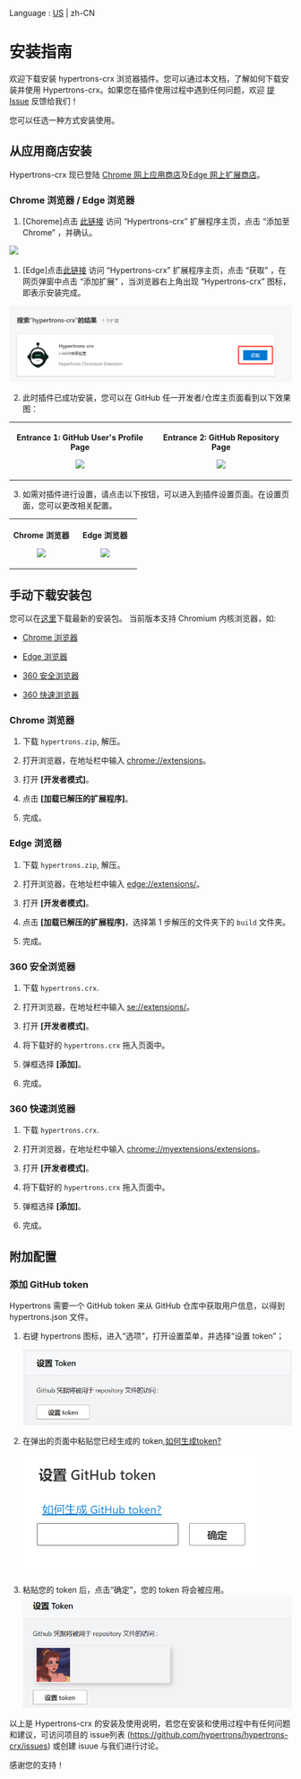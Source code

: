 Language : [US](./INSTALLATION.md) | zh-CN

# 安装指南

欢迎下载安装 hypertrons-crx 浏览器插件。您可以通过本文档，了解如何下载安装并使用 Hypertrons-crx。如果您在插件使用过程中遇到任何问题，欢迎 [提 Issue](https://github.com/hypertrons/hypertrons-crx/issues) 反馈给我们！

您可以任选一种方式安装使用。

## 从应用商店安装

Hypertrons-crx 现已登陆 [Chrome 网上应用商店](https://chrome.google.com/webstore/detail/hypertrons-crx/ijchfbpdgeljmhnhokmekkecpbdkgabc)及[Edge 网上扩展商店](https://microsoftedge.microsoft.com/addons/Microsoft-Edge-Extensions-Home)。

### Chrome 浏览器 / Edge 浏览器

1. [Choreme]点击 [此链接](https://chrome.google.com/webstore/detail/hypertrons-crx/ijchfbpdgeljmhnhokmekkecpbdkgabc) 访问 “Hypertrons-crx” 扩展程序主页，点击 “添加至 Chrome” ，并确认。

<img src="https://hypertrons.oss-cn-shanghai.aliyuncs.com/images/installation-cws-zh-CN.png">

1. [Edge]点击[此链接](https://microsoftedge.microsoft.com/addons/search/hypertrons-crx) 访问 “Hypertrons-crx” 扩展程序主页，点击 “获取” ，在网页弹窗中点击 “添加扩展” ，当浏览器右上角出现 “Hypertrons-crx” 图标，即表示安装完成。

<img src="assets/zh-CN/installation-edge-1.png">

2. 此时插件已成功安装，您可以在 GitHub 任一开发者/仓库主页面看到以下效果图：

<table>
	<tr>
		<th width="50%">
			<p>Entrance 1: GitHub User's Profile Page
			<p><img src="https://hypertrons.oss-cn-shanghai.aliyuncs.com/images/readme-perceptor-entrance-1-zh-CN.png">
		<th width="50%">
			<p>Entrance 2: GitHub Repository Page
			<p><img src="https://hypertrons.oss-cn-shanghai.aliyuncs.com/images/readme-perceptor-entrance-2-zh-CN.png">
</table>

3. 如需对插件进行设置，请点击以下按钮，可以进入到插件设置页面。在设置页面，您可以更改相关配置。

<table>
	<tr>
		<th width="50%">
      <p> Chrome 浏览器
      <p> <img src="https://hypertrons.oss-cn-shanghai.aliyuncs.com/images/installation-chrome-ext-setting-zh-CN.png">
		<th width="50%">
			<p> Edge 浏览器
      <p> <img src="https://hypertrons.oss-cn-shanghai.aliyuncs.com/images/installation-edge-ext-setting-zh-CN.png">
</table>

## 手动下载安装包

您可以在[这里](https://github.com/hypertrons/hypertrons-crx/releases)下载最新的安装包。 当前版本支持 Chromium 内核浏览器，如:

- [Chrome 浏览器](#chrome)

- [Edge 浏览器](#edge)

- [360 安全浏览器](#360-safety)

- [360 快速浏览器](#360-speed)
 
### <a id="chrome"></a> Chrome 浏览器

1. 下载 `hypertrons.zip`, 解压。

2. 打开浏览器，在地址栏中输入 [chrome://extensions](chrome://extensions)。

3. 打开 **[开发者模式]**。

4. 点击 **[加载已解压的扩展程序]**。

5. 完成。

### <a id="edge"></a> Edge 浏览器

1. 下载 `hypertrons.zip`, 解压。

2. 打开浏览器，在地址栏中输入 [edge://extensions/](edge://extensions/)。

3. 打开 **[开发者模式]**。

4. 点击 **[加载已解压的扩展程序]**，选择第 1 步解压的文件夹下的 `build` 文件夹。

5. 完成。

### <a id="360-safety"> 360 安全浏览器

1. 下载 `hypertrons.crx`.

2. 打开浏览器，在地址栏中输入 [se://extensions/](se://extensions/)。

3. 打开 **[开发者模式]**。

4. 将下载好的 `hypertrons.crx` 拖入页面中。

5. 弹框选择 **[添加]**。

6. 完成。

### <a id="360-speed">360 快速浏览器

1. 下载 `hypertrons.crx`.

2. 打开浏览器，在地址栏中输入 [chrome://myextensions/extensions](chrome://myextensions/extensions)。

3. 打开 **[开发者模式]**。

4. 将下载好的 `hypertrons.crx` 拖入页面中。

5. 弹框选择 **[添加]**。

6. 完成。

## 附加配置

### 添加 GitHub token

Hypertrons 需要一个 GitHub token 来从 GitHub 仓库中获取用户信息，以得到 hypertrons.json 文件。

1. 右键 hypertrons 图标，进入“选项”，打开设置菜单，并选择“设置 token”；
	
	<img src="assets/zh-CN/token-1.png">

2. 在弹出的页面中粘贴您已经生成的 token,<a href="https://docs.github.com/en/github/authenticating-to-github/keeping-your-account-and-data-secure/creating-a-personal-access-token">如何生成token?</a>

	<img src="assets/zh-CN/token-2.png">

3. 粘贴您的 token 后，点击“确定”，您的 token 将会被应用。
	<img src="assets/zh-CN/token-3.png">

以上是 Hypertrons-crx 的安装及使用说明，若您在安装和使用过程中有任何问题和建议，可访问项目的 issue列表 (https://github.com/hypertrons/hypertrons-crx/issues) 或创建 isuue 与我们进行讨论。

感谢您的支持！

